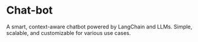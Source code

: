 # Chat-bot
A smart, context-aware chatbot powered by LangChain and LLMs. Simple, scalable, and customizable for various use cases.

